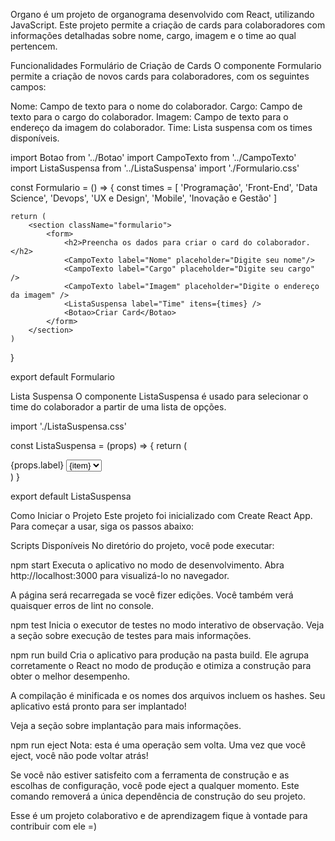 Organo é um projeto de organograma desenvolvido com React, utilizando JavaScript. Este projeto permite a criação de cards para colaboradores com informações detalhadas sobre nome, cargo, imagem e o time ao qual pertencem.

Funcionalidades
Formulário de Criação de Cards
O componente Formulario permite a criação de novos cards para colaboradores, com os seguintes campos:

Nome: Campo de texto para o nome do colaborador.
Cargo: Campo de texto para o cargo do colaborador.
Imagem: Campo de texto para o endereço da imagem do colaborador.
Time: Lista suspensa com os times disponíveis.

import Botao from '../Botao'
import CampoTexto from '../CampoTexto'
import ListaSuspensa from '../ListaSuspensa'
import './Formulario.css'

const Formulario = () => {
    const times = [
        'Programação',
        'Front-End',
        'Data Science',
        'Devops',
        'UX e Design',
        'Mobile',
        'Inovação e Gestão'
    ]

    return (
        <section className="formulario">
            <form>
                <h2>Preencha os dados para criar o card do colaborador.</h2>
                <CampoTexto label="Nome" placeholder="Digite seu nome"/>
                <CampoTexto label="Cargo" placeholder="Digite seu cargo" />
                <CampoTexto label="Imagem" placeholder="Digite o endereço da imagem" />
                <ListaSuspensa label="Time" itens={times} />
                <Botao>Criar Card</Botao>
            </form>
        </section>
    )
}

export default Formulario

Lista Suspensa
O componente ListaSuspensa é usado para selecionar o time do colaborador a partir de uma lista de opções.

import './ListaSuspensa.css'

const ListaSuspensa = (props) => {
    return (
        <div className='lista-suspensa'>
            <label>{props.label}</label>
            <select>
                {props.itens.map(item => {
                    return <option key={item}>{item}</option>
                })}
            </select>
        </div>
    )
}

export default ListaSuspensa

Como Iniciar o Projeto
Este projeto foi inicializado com Create React App. Para começar a usar, siga os passos abaixo:

Scripts Disponíveis
No diretório do projeto, você pode executar:

npm start
Executa o aplicativo no modo de desenvolvimento.
Abra http://localhost:3000 para visualizá-lo no navegador.

A página será recarregada se você fizer edições.
Você também verá quaisquer erros de lint no console.

npm test
Inicia o executor de testes no modo interativo de observação.
Veja a seção sobre execução de testes para mais informações.

npm run build
Cria o aplicativo para produção na pasta build.
Ele agrupa corretamente o React no modo de produção e otimiza a construção para obter o melhor desempenho.

A compilação é minificada e os nomes dos arquivos incluem os hashes.
Seu aplicativo está pronto para ser implantado!

Veja a seção sobre implantação para mais informações.

npm run eject
Nota: esta é uma operação sem volta. Uma vez que você eject, você não pode voltar atrás!

Se você não estiver satisfeito com a ferramenta de construção e as escolhas de configuração, você pode eject a qualquer momento. Este comando removerá a única dependência de construção do seu projeto.

Esse é um projeto colaborativo e de aprendizagem fique à vontade para contribuir com ele =) 
